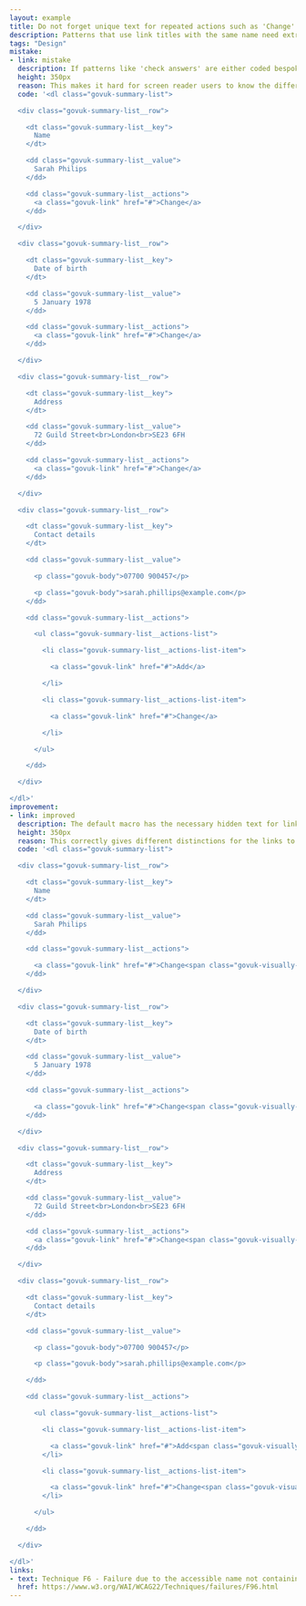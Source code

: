 ```yaml
---
layout: example
title: Do not forget unique text for repeated actions such as 'Change'
description: Patterns that use link titles with the same name need extra attention.
tags: "Design"
mistake:
- link: mistake
  description: If patterns like 'check answers' are either coded bespoke (rather than using the GOV.UK Frontend macros) or not checked with screen readers, it may miss content needed for screen readers.
  height: 350px
  reason: This makes it hard for screen reader users to know the difference between links, and also breaks WCAG standards.
  code: '<dl class="govuk-summary-list">

  <div class="govuk-summary-list__row">

    <dt class="govuk-summary-list__key">
      Name
    </dt>

    <dd class="govuk-summary-list__value">
      Sarah Philips
    </dd>

    <dd class="govuk-summary-list__actions">
      <a class="govuk-link" href="#">Change</a>
    </dd>

  </div>

  <div class="govuk-summary-list__row">

    <dt class="govuk-summary-list__key">
      Date of birth
    </dt>

    <dd class="govuk-summary-list__value">
      5 January 1978
    </dd>

    <dd class="govuk-summary-list__actions">
      <a class="govuk-link" href="#">Change</a>
    </dd>

  </div>

  <div class="govuk-summary-list__row">

    <dt class="govuk-summary-list__key">
      Address
    </dt>

    <dd class="govuk-summary-list__value">
      72 Guild Street<br>London<br>SE23 6FH
    </dd>

    <dd class="govuk-summary-list__actions">
      <a class="govuk-link" href="#">Change</a>
    </dd>

  </div>

  <div class="govuk-summary-list__row">

    <dt class="govuk-summary-list__key">
      Contact details
    </dt>

    <dd class="govuk-summary-list__value">

      <p class="govuk-body">07700 900457</p>

      <p class="govuk-body">sarah.phillips@example.com</p>
    </dd>

    <dd class="govuk-summary-list__actions">

      <ul class="govuk-summary-list__actions-list">

        <li class="govuk-summary-list__actions-list-item">

          <a class="govuk-link" href="#">Add</a>

        </li>

        <li class="govuk-summary-list__actions-list-item">

          <a class="govuk-link" href="#">Change</a>

        </li>

      </ul>

    </dd>

  </div>

</dl>'
improvement:
- link: improved
  description: The default macro has the necessary hidden text for links that are otherwise shown with the same text.
  height: 350px
  reason: This correctly gives different distinctions for the links to screen reader users.
  code: '<dl class="govuk-summary-list">

  <div class="govuk-summary-list__row">

    <dt class="govuk-summary-list__key">
      Name
    </dt>

    <dd class="govuk-summary-list__value">
      Sarah Philips
    </dd>

    <dd class="govuk-summary-list__actions">

      <a class="govuk-link" href="#">Change<span class="govuk-visually-hidden"> name</span></a>
    </dd>

  </div>

  <div class="govuk-summary-list__row">

    <dt class="govuk-summary-list__key">
      Date of birth
    </dt>

    <dd class="govuk-summary-list__value">
      5 January 1978
    </dd>

    <dd class="govuk-summary-list__actions">

      <a class="govuk-link" href="#">Change<span class="govuk-visually-hidden"> date of birth</span></a>
    </dd>

  </div>

  <div class="govuk-summary-list__row">

    <dt class="govuk-summary-list__key">
      Address
    </dt>

    <dd class="govuk-summary-list__value">
      72 Guild Street<br>London<br>SE23 6FH
    </dd>

    <dd class="govuk-summary-list__actions">
      <a class="govuk-link" href="#">Change<span class="govuk-visually-hidden"> address</span></a>
    </dd>

  </div>

  <div class="govuk-summary-list__row">

    <dt class="govuk-summary-list__key">
      Contact details
    </dt>

    <dd class="govuk-summary-list__value">

      <p class="govuk-body">07700 900457</p>

      <p class="govuk-body">sarah.phillips@example.com</p>

    </dd>

    <dd class="govuk-summary-list__actions">

      <ul class="govuk-summary-list__actions-list">

        <li class="govuk-summary-list__actions-list-item">

          <a class="govuk-link" href="#">Add<span class="govuk-visually-hidden"> contact details</span></a>
        </li>

        <li class="govuk-summary-list__actions-list-item">

          <a class="govuk-link" href="#">Change<span class="govuk-visually-hidden"> contact details</span></a>
        </li>

      </ul>

    </dd>

  </div>

</dl>'
links:
- text: Technique F6 - Failure due to the accessible name not containing the visible label text (WCAG 2.2)
  href: https://www.w3.org/WAI/WCAG22/Techniques/failures/F96.html
---
```

